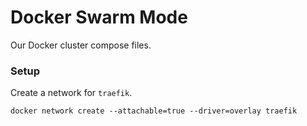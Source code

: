 # Docker Swarm Mode

Our Docker cluster compose files.

### Setup

Create a network for `traefik`.

```
docker network create --attachable=true --driver=overlay traefik
```


